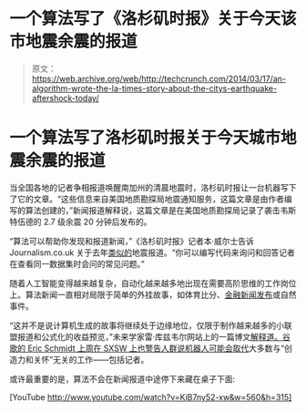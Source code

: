 # 一个算法写了《洛杉矶时报》关于今天该市地震余震的报道

> 原文：<https://web.archive.org/web/http://techcrunch.com/2014/03/17/an-algorithm-wrote-the-la-times-story-about-the-citys-earthquake-aftershock-today/>

# 一个算法写了洛杉矶时报关于今天城市地震余震的报道

当全国各地的记者争相报道唤醒南加州的清晨地震时，洛杉矶时报让一台机器写下了它的文章。“这些信息来自美国地质勘探局地震通知服务，这篇文章是由作者编写的算法创建的，”新闻报道解释说，这篇文章是在美国地质勘探局记录了袭击韦斯特伍德的 2.7 级余震 20 分钟后发布的。

“算法可以帮助你发现和报道新闻，”《洛杉矶时报》记者本·威尔士告诉 Journalism.co.uk 关于去年[类似的](https://web.archive.org/web/20230320210704/http://www.journalism.co.uk/news/robot-reporters-how-computers-are-writing-la-times-articles/s2/a552359/)地震报道。“你可以编写代码来询问和回答记者在查看同一数据集时会问的常见问题。”

随着人工智能变得越来越复杂，自动化越来越多地出现在需要高阶思维的工作岗位上。算法新闻一直相对局限于简单的外挂故事，如体育比分、[金融新闻发布](https://web.archive.org/web/20230320210704/http://www.newscientist.com/blogs/onepercent/2011/08/financial-reporters-threatened.html)或自然事件。

“这并不是说计算机生成的故事将继续处于边缘地位，仅限于制作越来越多的小联盟报道和公式化的收益预览，”未来学家雷·库兹韦尔网站上的一篇博文[解释道。谷歌的 Eric Schmidt 上周在 SXSW 上也警告人群说](https://web.archive.org/web/20230320210704/http://www.kurzweilai.net/can-an-algorithm-write-a-better-news-story-than-a-human-reporter-2)[机器人可能会取代](https://web.archive.org/web/20230320210704/https://techcrunch.com/2014/03/07/googles-schmidt-says-inequality-will-be-number-one-issue-for-democracies/)大多数与“创造力和关怀”无关的工作——包括记者。

或许最重要的是，算法不会在新闻报道中途停下来藏在桌子下面:

[YouTube http://www.youtube.com/watch?v=KiB7ny52-xw&w=560&h=315]